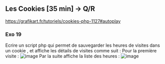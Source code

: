 ## Les Cookies [35 min] -> Q/R

<https://grafikart.fr/tutoriels/cookies-php-1127#autoplay>

### Exo 19

Ecrire un script php qui permet de sauvegarder les heures de visites dans un cookie , et affiche les détails de visites comme suit :
Pour la première visite :
![image](https://user-images.githubusercontent.com/46321539/156780765-db7f353b-aac2-47e5-b974-9f45dea64d3f.png)
Par la suite affiche la liste des heures :
![image](https://user-images.githubusercontent.com/46321539/156780811-9bca414b-1d97-4808-91ff-cf841135d26f.png)
